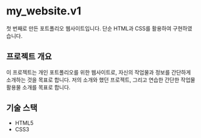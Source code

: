# my_website.v1

첫 번째로 만든 포트폴리오 웹사이트입니다. 단순 HTML과 CSS를 활용하여 구현하였습니다.

## 프로젝트 개요

이 프로젝트는 개인 포트폴리오를 위한 웹사이트로, 자신의 작업물과 정보를 간단하게 소개하는 것을 목표로 합니다. 저의 소개와 했던 프로젝트, 그리고 연습한 간단한 작업물 활용물 소개를 목표로 합니다.

## 기술 스택

- HTML5
- CSS3
